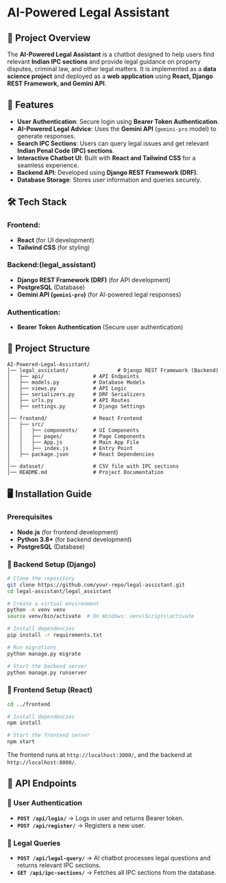 # AI-Powered Legal Assistant

## 📌 Project Overview
The **AI-Powered Legal Assistant** is a chatbot designed to help users find relevant **Indian IPC sections** and provide legal guidance on property disputes, criminal law, and other legal matters. It is implemented as a **data science project** and deployed as a **web application** using **React, Django REST Framework, and Gemini API**.

## 🚀 Features
- **User Authentication**: Secure login using **Bearer Token Authentication**.
- **AI-Powered Legal Advice**: Uses the **Gemini API** (`gemini-pro` model) to generate responses.
- **Search IPC Sections**: Users can query legal issues and get relevant **Indian Penal Code (IPC) sections**.
- **Interactive Chatbot UI**: Built with **React and Tailwind CSS** for a seamless experience.
- **Backend API**: Developed using **Django REST Framework (DRF)**.
- **Database Storage**: Stores user information and queries securely.

## 🛠️ Tech Stack
### Frontend:
- **React** (for UI development)
- **Tailwind CSS** (for styling)

### Backend:(legal_assistant)
- **Django REST Framework (DRF)** (for API development)
- **PostgreSQL** (Database)
- **Gemini API (`gemini-pro`)** (for AI-powered legal responses)

### Authentication:
- **Bearer Token Authentication** (Secure user authentication)

## 📂 Project Structure
```plaintext
AI-Powered-Legal-Assistant/
│── legal_assistant/                # Django REST Framework (Backend)
│   ├── api/                # API Endpoints
│   ├── models.py           # Database Models
│   ├── views.py            # API Logic
│   ├── serializers.py      # DRF Serializers
│   ├── urls.py             # API Routes
│   ├── settings.py         # Django Settings
│
│── frontend/               # React Frontend
│   ├── src/
│   │   ├── components/     # UI Components
│   │   ├── pages/          # Page Components
│   │   ├── App.js          # Main App File
│   │   ├── index.js        # Entry Point
│   ├── package.json        # React Dependencies
│
│── dataset/                # CSV file with IPC sections
│── README.md               # Project Documentation
```

## 🖥️ Installation Guide
### Prerequisites
- **Node.js** (for frontend development)
- **Python 3.8+** (for backend development)
- **PostgreSQL** (Database)

### 🔹 Backend Setup (Django)
```bash
# Clone the repository
git clone https://github.com/your-repo/legal-assistant.git
cd legal-assistant/legal_assistant

# Create a virtual environment
python -m venv venv
source venv/bin/activate  # On Windows: venv\Scripts\activate

# Install dependencies
pip install -r requirements.txt

# Run migrations
python manage.py migrate

# Start the backend server
python manage.py runserver
```

### 🔹 Frontend Setup (React)
```bash
cd ../frontend

# Install dependencies
npm install

# Start the frontend server
npm start
```
The frontend runs at `http://localhost:3000/`, and the backend at `http://localhost:8000/`.

## 🔗 API Endpoints
### 🔹 User Authentication
- **`POST /api/login/`** → Logs in user and returns Bearer token.
- **`POST /api/register/`** → Registers a new user.

### 🔹 Legal Queries
- **`POST /api/legal-query/`** → AI chatbot processes legal questions and returns relevant IPC sections.
- **`GET /api/ipc-sections/`** → Fetches all IPC sections from the database.

